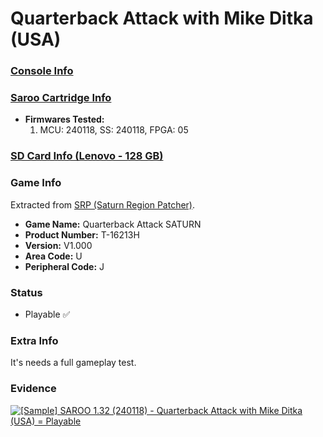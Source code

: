 # Quarterback Attack with Mike Ditka (USA)

### [Console Info](../../../../Info/Consoles/VA13/README.md)

### [Saroo Cartridge Info](../../../../Info/Cartridges/RetroGameParadiseStore/1.32F/README.md)

- <b>Firmwares Tested:</b>
  1. MCU: 240118, SS: 240118, FPGA: 05

### [SD Card Info (Lenovo - 128 GB)](../../../../Info/SdCards/Lenovo/128GB/README.md)

### Game Info

Extracted from [SRP (Saturn Region Patcher)](https://segaxtreme.net/resources/saturn-region-patcher.81/download).

- <b>Game Name:</b> Quarterback Attack SATURN
- <b>Product Number:</b> T-16213H
- <b>Version:</b> V1.000
- <b>Area Code:</b> U
- <b>Peripheral Code:</b> J

### Status

- Playable :white_check_mark:

### Extra Info

It's needs a full gameplay test.

### Evidence

[![[Sample] SAROO 1.32 (240118) - Quarterback Attack with Mike Ditka (USA) = Playable](https://img.youtube.com/vi/9rh7z2aPXKA/0.jpg)](https://www.youtube.com/watch?v=9rh7z2aPXKA)
